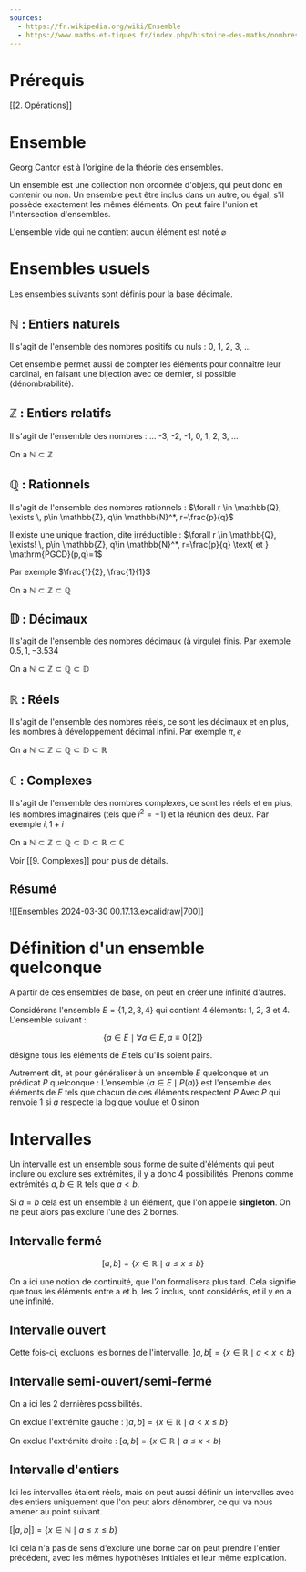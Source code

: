 ```yaml
---
sources:
  - https://fr.wikipedia.org/wiki/Ensemble
  - https://www.maths-et-tiques.fr/index.php/histoire-des-maths/nombres/les-decimaux
---
```

# Prérequis
[[2. Opérations]]

# Ensemble
Georg Cantor est à l'origine de la théorie des ensembles.

Un ensemble est une collection non ordonnée d'objets, qui peut donc en contenir ou non.
Un ensemble peut être inclus dans un autre, ou égal, s'il possède exactement les mêmes éléments.
On peut faire l'union et l'intersection d'ensembles.

L'ensemble vide qui ne contient aucun élément est noté $\varnothing$

# Ensembles usuels
Les ensembles suivants sont définis pour la base décimale.
## $\mathbb{N}$ : Entiers naturels
Il s'agit de l'ensemble des nombres positifs ou nuls : 0, 1, 2, 3, ...

Cet ensemble permet aussi de compter les éléments pour connaître leur cardinal, en faisant une bijection avec ce dernier, si possible (dénombrabilité).

## $\mathbb{Z}$ : Entiers relatifs
Il s'agit de l'ensemble des nombres : ... -3, -2, -1, 0, 1, 2, 3, ...

On a $\mathbb{N} \subset \mathbb{Z}$
## $\mathbb{Q}$ : Rationnels
Il s'agit de l'ensemble des nombres rationnels :
$\forall r \in \mathbb{Q}, \exists \, p\in \mathbb{Z}, q\in \mathbb{N}^*, r=\frac{p}{q}$

Il existe une unique fraction, dite irréductible : $\forall r \in \mathbb{Q}, \exists! \, p\in \mathbb{Z}, q\in \mathbb{N}^*, r=\frac{p}{q} \text{ et } \mathrm{PGCD}(p,q)=1$

Par exemple $\frac{1}{2}, \frac{1}{1}$

On a $\mathbb{N} \subset \mathbb{Z} \subset \mathbb{Q}$

## $\mathbb{D}$ : Décimaux
Il s'agit de l'ensemble des nombres décimaux (à virgule) finis.
Par exemple $0.5, 1, -3.534$

On a $\mathbb{N} \subset \mathbb{Z} \subset \mathbb{Q} \subset \mathbb{D}$

## $\mathbb{R}$ : Réels
Il s'agit de l'ensemble des nombres réels, ce sont les décimaux et en plus, les nombres à développement décimal infini.
Par exemple $\pi, e$

On a $\mathbb{N} \subset \mathbb{Z} \subset \mathbb{Q} \subset \mathbb{D} \subset \mathbb{R}$

## $\mathbb{C}$ : Complexes
Il s'agit de l'ensemble des nombres complexes, ce sont les réels et en plus, les nombres imaginaires (tels que $i^2=-1$) et la réunion des deux.
Par exemple $i, 1+i$

On a $\mathbb{N} \subset \mathbb{Z} \subset \mathbb{Q} \subset \mathbb{D} \subset \mathbb{R} \subset \mathbb{C}$

Voir [[9. Complexes]] pour plus de détails.

## Résumé
![[Ensembles 2024-03-30 00.17.13.excalidraw|700]]

# Définition d'un ensemble quelconque
A partir de ces ensembles de base, on peut en créer une infinité d'autres.

Considérons l'ensemble $E=\{1,2,3,4\}$ qui contient 4 éléments: 1, 2, 3 et 4.
L'ensemble suivant :

$$
\{a\in E \mid \forall a\in E,  a \equiv 0 \, [2]\}
$$

désigne tous les éléments de $E$ tels qu'ils soient pairs.

Autrement dit, et pour généraliser à un ensemble $E$ quelconque et un prédicat $P$ quelconque :
L'ensemble $\{a\in E\mid P(a)\}$ est l'ensemble des éléments de $E$ tels que chacun de ces éléments respectent $P$ 
Avec $P$ qui renvoie $1$ si $a$ respecte la logique voulue et $0$ sinon
# Intervalles
Un intervalle est un ensemble sous forme de suite d'éléments qui peut inclure ou exclure ses extrémités, il y a donc 4 possibilités.
Prenons comme extrémités $a,b \in \mathbb{R}$ tels que $a < b$.

Si $a=b$ cela est un ensemble à un élément, que l'on appelle **singleton**. On ne peut alors pas exclure l'une des 2 bornes.
## Intervalle fermé

$$
[a,b]=\{x\in \mathbb{R} \mid a \leq x \leq b \}
$$

On a ici une notion de continuité, que l'on formalisera plus tard. Cela signifie que tous les éléments entre a et b, les 2 inclus, sont considérés, et il y en a une infinité.
## Intervalle ouvert
Cette fois-ci, excluons les bornes de l'intervalle.
$]a,b[=\{x \in \mathbb{R} \mid a < x < b\}$
## Intervalle semi-ouvert/semi-fermé
On a ici les 2 dernières possibilités.

On exclue l'extrémité gauche :
$]a,b]=\{x \in \mathbb{R} \mid a < x \leq b\}$

On exclue l'extrémité droite :
$[a,b[=\{x \in \mathbb{R} \mid a \leq x < b\}$

## Intervalle d'entiers
Ici les intervalles étaient réels, mais on peut aussi définir un intervalles avec des entiers uniquement que l'on peut alors dénombrer, ce qui va nous amener au point suivant.

$[|a,b|]=\{x \in \mathbb{N} \mid a \leq x \leq b \}$

Ici cela n'a pas de sens d'exclure une borne car on peut prendre l'entier précédent, avec les mêmes hypothèses initiales et leur même explication.
